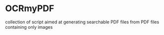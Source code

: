 OCRmyPDF
========

collection of script aimed at generating searchable PDF files from PDF files containing only images